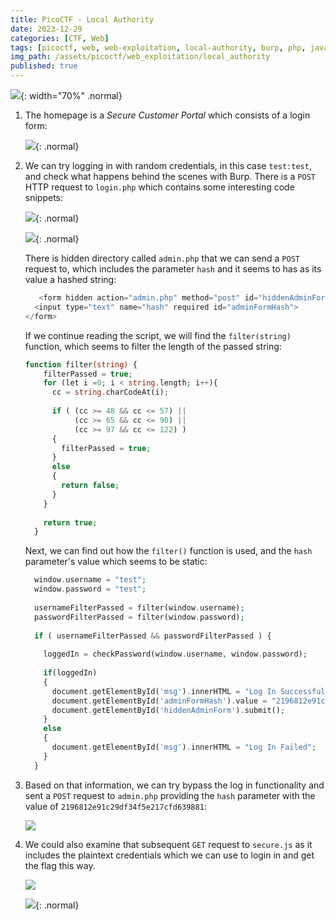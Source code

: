 ```yaml
---
title: PicoCTF - Local Authority
date: 2023-12-29
categories: [CTF, Web]
tags: [picoctf, web, web-exploitation, local-authority, burp, php, javascript]
img_path: /assets/picoctf/web_exploitation/local_authority
published: true
---
```


![](room_banner.png){: width="70%" .normal}

1. The homepage is a *Secure Customer Portal* which consists of a login form:

    ![](home.png){: .normal}

2. We can try logging in with random credentials, in this case `test:test`, and check what happens behind the scenes with Burp. There is a `POST` HTTP request to `login.php` which contains some interesting code snippets:

    ![](login_failed.png){: .normal}

    ![](login_php.png){: .normal}

    There is hidden directory called `admin.php` that we can send a `POST` request to, which includes the parameter `hash` and it seems to has as its value a hashed string:

    ```php
       <form hidden action="admin.php" method="post" id="hiddenAdminForm">
      <input type="text" name="hash" required id="adminFormHash">
    </form>
    ```

    If we continue reading the script, we will find the `filter(string)` function, which seems to filter the length of the passed string:

    ```php
    function filter(string) {
        filterPassed = true;
        for (let i =0; i < string.length; i++){
          cc = string.charCodeAt(i);
          
          if ( (cc >= 48 && cc <= 57) ||
               (cc >= 65 && cc <= 90) ||
               (cc >= 97 && cc <= 122) )
          {
            filterPassed = true;     
          }
          else
          {
            return false;
          }
        }
        
        return true;
      }
    ```

    Next, we can find out how the `filter()` function is used, and the `hash` parameter's value which seems to be static:

    ```php
      window.username = "test";
      window.password = "test";
      
      usernameFilterPassed = filter(window.username);
      passwordFilterPassed = filter(window.password);
      
      if ( usernameFilterPassed && passwordFilterPassed ) {
      
        loggedIn = checkPassword(window.username, window.password);
        
        if(loggedIn)
        {
          document.getElementById('msg').innerHTML = "Log In Successful";
          document.getElementById('adminFormHash').value = "2196812e91c29df34f5e217cfd639881";
          document.getElementById('hiddenAdminForm').submit();
        }
        else
        {
          document.getElementById('msg').innerHTML = "Log In Failed";
        }
      }
    ```

3. Based on that information, we can try bypass the log in functionality and sent a `POST` request to `admin.php` providing the `hash` parameter with the value of `2196812e91c29df34f5e217cfd639881`:

    ![](flag_burp.png)

4. We could also examine that subsequent `GET` request to `secure.js` as it includes the plaintext credentials which we can use to login in and get the flag this way.

    ![](secure_js.png)

    ![](flag.png){: .normal}